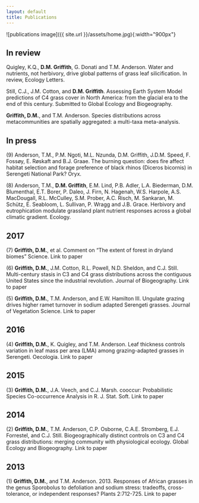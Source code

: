 ```yaml
---
layout: default
title: Publications
---
```


![publications image]({{ site.url }}/assets/home.jpg){:width="900px"}

## In review

Quigley, K.Q., **D.M. Griffith**, G. Donati and T.M. Anderson. Water and nutrients, not herbivory, drive global patterns of grass leaf silicification. In review, Ecology Letters.

Still, C.J., J.M. Cotton, and **D.M. Griffith**. Assessing Earth System Model predictions of C4 grass cover in North America: from the glacial era to the end of this century. Submitted to Global Ecology and Biogeography.

**Griffith, D.M.**, and T.M. Anderson. Species distributions across metacommunities are spatially aggregated: a multi-taxa meta-analysis.

## In press

(9) Anderson, T.M., P.M. Ngoti, M.L. Nzunda, D.M. Griffith, J.D.M. Speed, F. Fossøy, E. Røskaft and B.J. Graae. The burning question: does fire affect habitat selection and forage preference of black rhinos (Diceros bicornis) in Serengeti National Park? Oryx.

(8) Anderson, T.M., **D.M. Griffith**, E.M. Lind, P.B. Adler, L.A. Biederman, D.M. Blumenthal, E.T. Borer, P. Daleo, J. Firn, N. Hagenah, W.S. Harpole, A.S. MacDougall, R.L. McCulley, S.M. Prober, A.C. Risch, M. Sankaran, M. Schütz, E. Seabloom, L. Sullivan, P. Wragg and J.B. Grace. Herbivory and eutrophication modulate grassland plant nutrient responses across a global climatic gradient. Ecology.

## 2017

(7) **Griffith, D.M.**, et al. Comment on “The extent of forest in dryland biomes” Science. Link to paper

(6) **Griffith, D.M.**, J.M. Cotton, R.L. Powell, N.D. Sheldon, and C.J. Still. Multi-century stasis in C3 and C4 grass distributions across the contiguous United States since the industrial revolution. Journal of Biogeography. Link to paper

(5) **Griffith, D.M.**, T.M. Anderson, and E.W. Hamilton III. Ungulate grazing drives higher ramet turnover in sodium adapted Serengeti grasses. Journal of Vegetation Science. Link to paper

## 2016

(4) **Griffith, D.M.**, K. Quigley, and T.M. Anderson. Leaf thickness controls variation in leaf mass per area (LMA) among grazing-adapted grasses in Serengeti. Oecologia. Link to paper

## 2015

(3) **Griffith, D.M.**, J.A. Veech, and C.J. Marsh. cooccur: Probabilistic Species Co-occurrence Analysis in R. J. Stat. Soft. Link to paper

## 2014

(2) **Griffith, D.M.**, T.M. Anderson, C.P. Osborne, C.A.E. Stromberg, E.J. Forrestel, and C.J. Still. Biogeographically distinct controls on C3 and C4 grass distributions: merging community with physiological ecology. Global Ecology and Biogeography. Link to paper

## 2013

(1) **Griffith, D.M.**, and T.M. Anderson. 2013. Responses of African grasses in the genus Sporobolus to defoliation and sodium stress: tradeoffs, cross-tolerance, or independent responses? Plants 2:712-725. Link to paper
